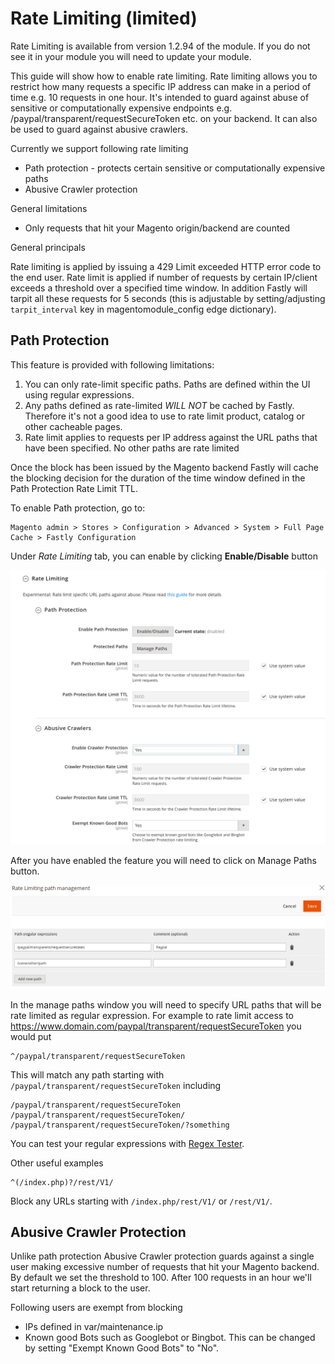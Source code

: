 # Rate Limiting (limited)

Rate Limiting is available from version 1.2.94 of the module. If you do not see it in your
module you will need to update your module.

This guide will show how to enable rate limiting. Rate limiting allows you to restrict how many requests a specific IP address
can make in a period of time e.g. 10 requests in one hour. It's intended to guard against abuse of sensitive or computationally
expensive endpoints e.g. /paypal/transparent/requestSecureToken etc. on your backend. It can also be used to guard against abusive crawlers.

Currently we support following rate limiting

- Path protection - protects certain sensitive or computationally expensive paths
- Abusive Crawler protection 

General limitations

- Only requests that hit your Magento origin/backend are counted

General principals

Rate limiting is applied by issuing a 429 Limit exceeded HTTP error code to the end user. Rate limit is applied if number of
requests by certain IP/client exceeds a threshold over a specified time window. In addition Fastly will tarpit all these 
requests for 5 seconds (this is adjustable by setting/adjusting `tarpit_interval` key in magentomodule_config edge dictionary).

## Path Protection

This feature is provided with following limitations:

1. You can only rate-limit specific paths. Paths are defined within the UI using regular expressions. 
2. Any paths defined as rate-limited *WILL NOT* be cached by Fastly. Therefore it's not a good idea to use to rate limit product, catalog 
   or other cacheable pages.
3. Rate limit applies to requests per IP address against the URL paths that have been specified. No other paths are rate limited

Once the block has been issued by the Magento backend Fastly will cache the blocking decision for the duration of the time window defined
in the Path Protection Rate Limit TTL.

To enable Path protection, go to:
```
Magento admin > Stores > Configuration > Advanced > System > Full Page Cache > Fastly Configuration
```
Under *Rate Limiting* tab, you can enable by clicking **Enable/Disable** button

![Rate Limiting Main Screen](../images/guides/rate-limiting/rate-limiting1.png "Rate Limiting Main Screen")

After you have enabled the feature you will need to click on Manage Paths button.

![Rate Limiting Manage Paths](../images/guides/rate-limiting/rate-limiting2.png "Rate Limiting Manage Paths")

In the manage paths window you will need to specify URL paths that will be rate limited as regular expression. 
For example to rate limit access to https://www.domain.com/paypal/transparent/requestSecureToken you would put

```
^/paypal/transparent/requestSecureToken
```

This will match any path starting with `/paypal/transparent/requestSecureToken` including

```
/paypal/transparent/requestSecureToken
/paypal/transparent/requestSecureToken/
/paypal/transparent/requestSecureToken/?something
```

You can test your regular expressions with [Regex Tester](https://regex101.com/).

Other useful examples

```
^(/index.php)?/rest/V1/
```

Block any URLs starting with `/index.php/rest/V1/` or `/rest/V1/`.


## Abusive Crawler Protection

Unlike path protection Abusive Crawler protection guards against a single user making excessive number of requests that hit your
Magento backend. By default we set the threshold to 100. After 100 requests in an hour we'll start returning a block to the user.

Following users are exempt from blocking

- IPs defined in var/maintenance.ip
- Known good Bots such as Googlebot or Bingbot. This can be changed by setting "Exempt Known Good Bots" to "No".
